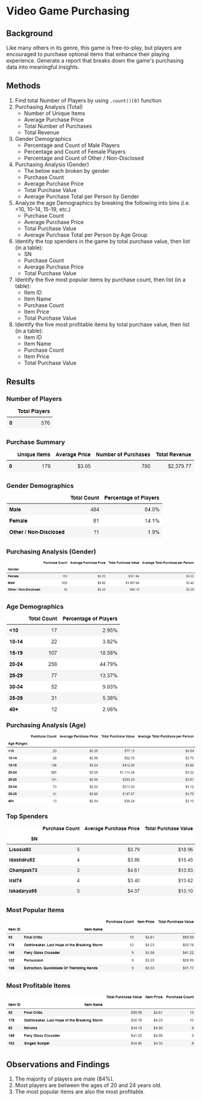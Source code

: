 # Video Game Purchasing

## Background
Like many others in its genre, this game is free-to-play, but players are encouraged to purchase optional items that enhance their playing experience. Generate a report that breaks down the game's purchasing data into meaningful insights.

## Methods
1. Find total Number of Players by using `.count()[0]` function
2. Purchasing Analysis (Total)
   * Number of Unique Items
   * Average Purchase Price
   * Total Number of Purchases
   * Total Revenue
3. Gender Demographics
   * Percentage and Count of Male Players
   * Percentage and Count of Female Players
   * Percentage and Count of Other / Non-Disclosed
4. Purchasing Analysis (Gender)
   * The below each broken by gender
   * Purchase Count
   * Average Purchase Price
   * Total Purchase Value
   * Average Purchase Total per Person by Gender
5. Analyze the age Demographics by breaking the following into bins (i.e. <10, 10-14, 15-19, etc.)
   * Purchase Count
   * Average Purchase Price
   * Total Purchase Value
   * Average Purchase Total per Person by Age Group
6. Identify the top spenders in the game by total purchase value, then list (in a table):
   * SN
   * Purchase Count
   * Average Purchase Price
   * Total Purchase Value
7. Identify the five most popular items by purchase count, then list (in a table): 
   * Item ID
   * Item Name
   * Purchase Count
   * Item Price
   * Total Purchase Value
9. Identify the five most profitable items by total purchase value, then list (in a table):
   * Item ID
   * Item Name
   * Purchase Count
   * Item Price
   * Total Purchase Value

## Results
### Number of Players
![Number of Players](Images/players.png)

### Purchase Summary
![Summary](Images/purchasing_summary.png)

### Gender Demographics
![Gender Demographics](Images/gender_demographics.png)

### Purchasing Analysis (Gender)
![Purchasing by gender](Images/purchasing_by_gender.png)

### Age Demographics
![age_demographics](Images/players_by_age.png)  

### Purchasing Analysis (Age)
![purchasing by age](Images/purchasing_by_age.png)

### Top Spenders
![Top Spenders](Images/top_spenders.png)

### Most Popular Items
![Popular Items](Images/item_popularity.png)

### Most Profitable Items
![Profitable items](Images/most_profitable.png)


## Observations and Findings
1. The majority of players are male (84%). 
2. Most players are between the ages of 20 and 24 years old. 
3. The most popular items are also the most profitable. 
